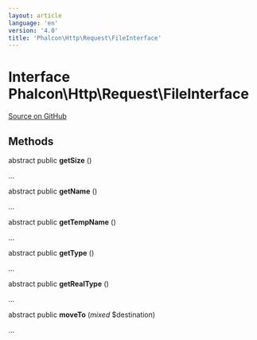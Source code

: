 ```yaml
---
layout: article
language: 'en'
version: '4.0'
title: 'Phalcon\Http\Request\FileInterface'
---
```

# Interface **Phalcon\Http\Request\FileInterface**

<a href="https://github.com/phalcon/cphalcon/tree/v4.0.0/phalcon/http/request/fileinterface.zep" class="btn btn-default btn-sm">Source on GitHub</a>

## Methods
abstract public  **getSize** ()

...


abstract public  **getName** ()

...


abstract public  **getTempName** ()

...


abstract public  **getType** ()

...


abstract public  **getRealType** ()

...


abstract public  **moveTo** (*mixed* $destination)

...



